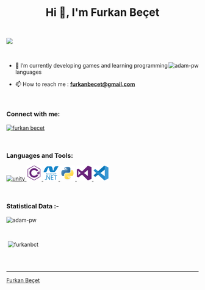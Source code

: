 <h1 align="center">Hi 👋, I'm Furkan Beçet</h1>

<br>

![](https://komarev.com/ghpvc/?username=furkanbct)

<br>

<p><img align="right" src="https://github.com/Adam-pw/Adam-pw/blob/main/animation_500_kxa883sd.gif" alt="adam-pw" /></p>


- 🌱 I’m currently developing games and learning programming languages

- 📫 How to reach me : **furkanbecet@gmail.com**

<br>

<h3 align="left">Connect with me:</h3>
<p align="left">
  <a href="https://linkedin.com/in/furkan-beçet-96686520b" target="blank"><img align="center"
      src="https://raw.githubusercontent.com/rahuldkjain/github-profile-readme-generator/master/src/images/icons/Social/linked-in-alt.svg"
      alt="furkan becet" height="30" width="40" /></a>
</p>

<br>

<h3 align="left">Languages and Tools:</h3>
<p align="left"><a href="https://unity.com" target="_blank" rel="noreferrer"> <img
      src="https://camo.githubusercontent.com/28a48ee5bd78746991caab6031c28812d3e95479ea78243c01f881666f252e8b/68747470733a2f2f692e6962622e636f2f71436e665777392f4261636b67726f756e642d312e706e67" alt="unity"
      width="40" height="40" /> </a>  <a href="https://dotnet.microsoft.com/en-us/languages/csharp" target="_blank" rel="noreferrer"> <img
      src="https://raw.githubusercontent.com/devicons/devicon/master/icons/csharp/csharp-line.svg"
      alt="csharp" width="40" height="40" />  </a> <a href="https://dotnet.microsoft.com" target="_blank" rel="noreferrer"> <img
      src="https://raw.githubusercontent.com/devicons/devicon/master/icons/dot-net/dot-net-plain-wordmark.svg" alt="dotnet"
      width="40" height="40" />  </a> <a href="https://www.python.org" target="_blank" rel="noreferrer"> <img
      src="https://raw.githubusercontent.com/devicons/devicon/master/icons/python/python-original.svg" alt="python"
      width="40" height="40" />  </a> <a href="https://visualstudio.microsoft.com" target="_blank" rel="noreferrer"> <img
      src="https://raw.githubusercontent.com/devicons/devicon/master/icons/visualstudio/visualstudio-plain.svg" alt="visualstudio"
      width="40" height="40" />  </a> <a href="https://code.visualstudio.com/" target="_blank" rel="noreferrer"> <img
      src="https://raw.githubusercontent.com/devicons/devicon/master/icons/vscode/vscode-original.svg" alt="visualstudiocode"
      width="40" height="40" />  </a></p>

<br>

<h3>Statistical Data :-</h3>
<p><img align="center"
    src="https://github-readme-stats.vercel.app/api/top-langs?username=furkanbct&show_icons=true&theme=dark&locale=en&layout=compact"
    alt="adam-pw" /></p>

<br>

<p>&nbsp;<img align="center" src="https://github-readme-stats.vercel.app/api?username=furkanbct&show_icons=true&theme=dark"
    alt="furkanbct" /></p>

<br>

<br>

------------------------------------------------------------------------------------------------------------------------------------------
[Furkan Beçet](https://github.com/furkanbct)
